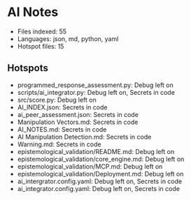 # AI Notes
- Files indexed: 55
- Languages: json, md, python, yaml
- Hotspot files: 15

## Hotspots
- programmed_response_assessment.py: Debug left on
- scripts/ai_integrator.py: Debug left on, Secrets in code
- src/score.py: Debug left on
- AI_INDEX.json: Secrets in code
- ai_peer_assessment.json: Secrets in code
- Manipulation Vectors.md: Secrets in code
- AI_NOTES.md: Secrets in code
- AI Manipulation Detection.md: Secrets in code
- Warning.md: Secrets in code
- epistemological_validation/README.md: Debug left on
- epistemological_validation/core_engine.md: Debug left on
- epistemological_validation/MCP.md: Debug left on
- epistemological_validation/Deployment.md: Debug left on
- ai_intergrator.config.yaml: Debug left on, Secrets in code
- ai_integrator.config.yaml: Debug left on, Secrets in code